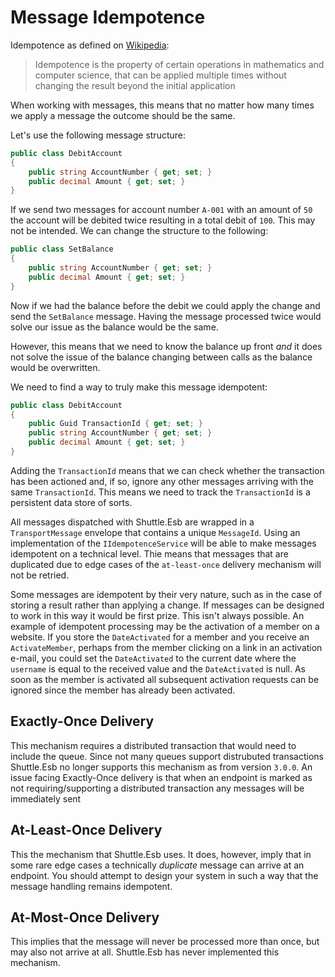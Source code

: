 # Message Idempotence

Idempotence as defined on [Wikipedia](https://en.wikipedia.org/wiki/Idempotence):

> Idempotence is the property of certain operations in mathematics and computer science, that can be applied multiple times without changing the result beyond the initial application

When working with messages, this means that no matter how many times we apply a message the outcome should be the same.

Let's use the following message structure:

``` c#
public class DebitAccount
{
    public string AccountNumber { get; set; }
    public decimal Amount { get; set; }
}
```

If we send two messages for account number `A-001` with an amount of `50` the account will be debited twice resulting in a total debit of `100`.  This may not be intended.  We can change the structure to the following:

``` c#
public class SetBalance
{
    public string AccountNumber { get; set; }
    public decimal Amount { get; set; }
}
```

Now if we had the balance before the debit we could apply the change and send the `SetBalance` message.  Having the message processed twice would solve our issue as the balance would be the same.

However, this means that we need to know the balance up front *and* it does not solve the issue of the balance changing between calls as the balance would be overwritten.

We need to find a way to truly make this message idempotent:

``` c#
public class DebitAccount
{
    public Guid TransactionId { get; set; }
    public string AccountNumber { get; set; }
    public decimal Amount { get; set; }
}
```

Adding the `TransactionId` means that we can check whether the transaction has been actioned and, if so, ignore any other messages arriving with the same `TransactionId`.  This means we need to track the `TransactionId` is a persistent data store of sorts.

All messages dispatched with Shuttle.Esb are wrapped in a `TransportMessage` envelope that contains a unique `MessageId`.  Using an implementation of the `IIdempotenceService` will be able to make messages idempotent on a technical level.  Thie means that messages that are duplicated due to edge cases of the `at-least-once` delivery mechanism will not be retried.

Some messages are idempotent by their very nature, such as in the case of storing a result rather than applying a change.  If messages can be designed to work in this way it would be first prize.  This isn't always possible.  An example of idempotent processing may be the activation of a member on a website.  If you store the `DateActivated` for a member and you receive an `ActivateMember`, perhaps from the member clicking on a link in an activation e-mail, you could set the `DateActivated` to the current date where the `username` is equal to the received value and the `DateActivated` is null.  As soon as the member is activated all subsequent activation requests can be ignored since the member has already been activated.

## Exactly-Once Delivery

This mechanism requires a distributed transaction that would need to include the queue.  Since not many queues support distrubuted transactions Shuttle.Esb no longer supports this mechanism as from version `3.0.0`.  An issue facing Exactly-Once delivery is that when an endpoint is marked as not requiring/supporting a distributed transaction any messages will be immediately sent

## At-Least-Once Delivery

This the mechanism that Shuttle.Esb uses.  It does, however, imply that in some rare edge cases a technically *duplicate* message can arrive at an endpoint.  You should attempt to design your system in such a way that the message handling remains idempotent.

## At-Most-Once Delivery

This implies that the message will never be processed more than once, but may also not arrive at all.  Shuttle.Esb has never implemented this mechanism.
